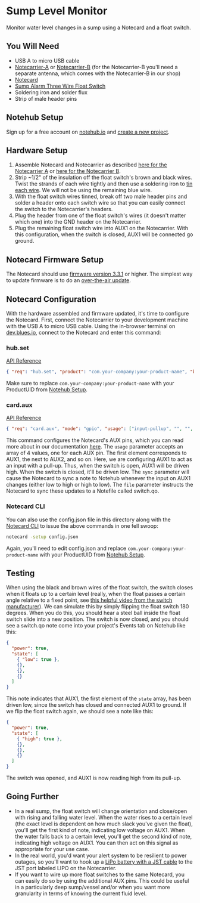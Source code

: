 # Sump Level Monitor

Monitor water level changes in a sump using a Notecard and a float switch.

## You Will Need

* USB A to micro USB cable
* [Notecarrier-A](https://shop.blues.io/products/carr-al) or [Notecarrier-B](https://shop.blues.io/products/carr-b) (for the Notecarrier-B you'll need a separate antenna, which comes with the Notecarrier-B in our shop)
* [Notecard](https://blues.io/products/notecard/)
* [Sump Alarm Three Wire Float Switch](https://www.sumpalarm.com/products/float-switch-for-use-septic-system-sump-pump-water-tank-see-all-five-cable-length-options)
* Soldering iron and solder flux
* Strip of male header pins

## Notehub Setup

Sign up for a free account on [notehub.io](https://notehub.io) and [create a new project](https://dev.blues.io/quickstart/notecard-quickstart/notecard-and-notecarrier-pi/#set-up-notehub).

## Hardware Setup

1. Assemble Notecard and Notecarrier as described [here for the Notecarrier A](https://dev.blues.io/quickstart/notecard-quickstart/notecard-and-notecarrier-a/) or [here for the Notecarrier B](https://dev.blues.io/quickstart/notecard-quickstart/notecard-and-notecarrier-x/).
2. Strip ~1/2" of the insulation off the float switch's brown and black wires. Twist the strands of each wire tightly and then use a soldering iron to [tin each wire](https://www.youtube.com/watch?v=pRPF4wpXX9Q). We will not be using the remaining blue wire.
3. With the float switch wires tinned, break off two male header pins and solder a header onto each switch wire so that you can easily connect the switch to the Notecarrier's headers.
4. Plug the header from one of the float switch's wires (it doesn't matter which one) into the GND header on the Notecarrier.
5. Plug the remaining float switch wire into AUX1 on the Notecarrier. With this configuration, when the switch is closed, AUX1 will be connected go ground.

## Notecard Firmware Setup

The Notecard should use [firmware version 3.3.1](https://dev.blues.io/notecard/notecard-firmware-releases/#v3-3-1-may-23-2022) or higher. The simplest way to update firmware is to do an [over-the-air update](https://dev.blues.io/notecard/notecard-walkthrough/updating-notecard-firmware#ota-dfu-with-notehub).

## Notecard Configuration

With the hardware assembled and firmware updated, it's time to configure the Notecard. First, connect the Notecarrier to your development machine with the USB A to micro USB cable. Using the in-browser terminal on [dev.blues.io](https://dev.blues.io/), connect to the Notecard and enter this command:

### hub.set

[API Reference](https://dev.blues.io/api-reference/notecard-api/hub-requests/#hub-set)

```json
{ "req": "hub.set", "product": "com.your-company:your-product-name", "body":{"app":"nf21"} }
```

Make sure to replace `com.your-company:your-product-name` with your ProductUID from [Notehub Setup](#notehub-setup).

### card.aux

[API Reference](https://dev.blues.io/api-reference/notecard-api/card-requests/#card-aux)

```json
{ "req": "card.aux", "mode": "gpio", "usage": ["input-pullup", "", "", ""], "sync": true, "file": "switch.qo" }
```

This command configures the Notecard's AUX pins, which you can read more about in our documentation [here](https://dev.blues.io/notecard/notecard-walkthrough/working-with-the-notecard-aux-pins#using-aux-gpio-mode). The `usage` parameter accepts an array of 4 values, one for each AUX pin. The first element corresponds to AUX1, the next to AUX2, and so on. Here, we are configuring AUX1 to act as an input with a pull-up. Thus, when the switch is open, AUX1 will be driven high. When the switch is closed, it'll be driven low. The `sync` parameter will cause the Notecard to sync a note to Notehub whenever the input on AUX1 changes (either low to high or high to low). The `file` parameter instructs the Notecard to sync these updates to a Notefile called switch.qo.

### Notecard CLI

You can also use the config.json file in this directory along with the [Notecard CLI](https://dev.blues.io/tools-and-sdks/notecard-cli/) to issue the above commands in one fell swoop:

```sh
notecard -setup config.json
```

Again, you'll need to edit config.json and replace `com.your-company:your-product-name` with your ProductUID from [Notehub Setup](#notehub-setup).

## Testing

When using the black and brown wires of the float switch, the switch closes when it floats up to a certain level (really, when the float passes a certain angle relative to a fixed point, see [this helpful video from the switch manufacturer](https://www.youtube.com/watch?v=TKwO1jg0erk&t=26s)). We can simulate this by simply flipping the float switch 180 degrees. When you do this, you should hear a steel ball inside the float switch slide into a new position. The switch is now closed, and you should see a switch.qo note come into your project's Events tab on Notehub like this:

```json
{
  "power": true,
  "state": [
    { "low": true },
    {},
    {},
    {}
  ]
}
```

This note indicates that AUX1, the first element of the `state` array, has been driven low, since the switch has closed and connected AUX1 to ground. If we flip the float switch again, we should see a note like this:

```json
{
  "power": true,
  "state": [
    { "high": true },
    {},
    {},
    {}
  ]
}
```

The switch was opened, and AUX1 is now reading high from its pull-up.

## Going Further

- In a real sump, the float switch will change orientation and close/open with rising and falling water level. When the water rises to a certain level (the exact level is dependent on how much slack you've given the float), you'll get the first kind of note, indicating low voltage on AUX1. When the water falls back to a certain level, you'll get the second kind of note, indicating high voltage on AUX1. You can then act on this signal as appropriate for your use case.
- In the real world, you'd want your alert system to be resilient to power outages, so you'll want to hook up a [LiPo battery with a JST cable](https://shop.blues.io/products/5-000-mah-lipo-battery) to the JST port labeled LIPO on the Notecarrier. 
- If you want to wire up more float switches to the same Notecard, you can easily do so by using the additional AUX pins. This could be useful in a particularly deep sump/vessel and/or when you want more granularity in terms of knowing the current fluid level.
